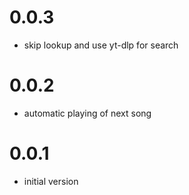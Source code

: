# 0.0.3

- skip lookup and use yt-dlp for search

# 0.0.2

- automatic playing of next song

# 0.0.1

- initial version
